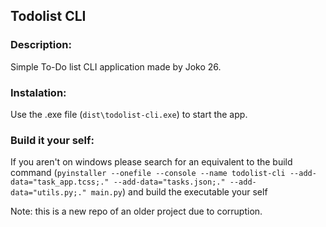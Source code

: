 ## Todolist CLI
### Description:
Simple To-Do list CLI application made by Joko 26.

### Instalation:
Use the .exe file (`dist\todolist-cli.exe`) to start the app.

### Build it your self:
If you aren't on windows please search for an equivalent to the build command 
(`pyinstaller --onefile --console --name todolist-cli --add-data="task_app.tcss;." --add-data="tasks.json;." --add-data="utils.py;." main.py`)
and build the executable your self

Note: this is a new repo of an older project due to corruption.
